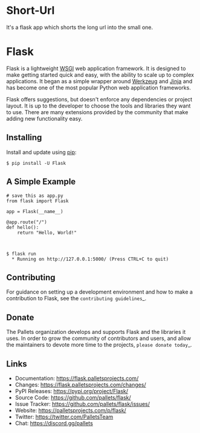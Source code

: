# Short-Url
<p>It's a flask app which shorts the long url into the small one.</p>

Flask
=====

Flask is a lightweight <a href='https://wsgi.readthedocs.io/en/latest/'>WSGI</a> web application framework. It is designed
to make getting started quick and easy, with the ability to scale up to
complex applications. It began as a simple wrapper around <a href='https://werkzeug.palletsprojects.com'>Werkzeug</a>
and <a href='https://jinja.palletsprojects.com'>Jinja</a> and has become one of the most popular Python web
application frameworks.

Flask offers suggestions, but doesn't enforce any dependencies or
project layout. It is up to the developer to choose the tools and
libraries they want to use. There are many extensions provided by the
community that make adding new functionality easy.


Installing
----------

Install and update using <a href='https://pip.pypa.io/en/stable/quickstart/'>pip</a>:



    $ pip install -U Flask




A Simple Example
----------------



    # save this as app.py
    from flask import Flask

    app = Flask(__name__)

    @app.route("/")
    def hello():
        return "Hello, World!"



    $ flask run
      * Running on http://127.0.0.1:5000/ (Press CTRL+C to quit)


Contributing
------------

For guidance on setting up a development environment and how to make a
contribution to Flask, see the `contributing guidelines`_.




Donate
------

The Pallets organization develops and supports Flask and the libraries
it uses. In order to grow the community of contributors and users, and
allow the maintainers to devote more time to the projects, `please
donate today`_.




Links
-----

-   Documentation: https://flask.palletsprojects.com/
-   Changes: https://flask.palletsprojects.com/changes/
-   PyPI Releases: https://pypi.org/project/Flask/
-   Source Code: https://github.com/pallets/flask/
-   Issue Tracker: https://github.com/pallets/flask/issues/
-   Website: https://palletsprojects.com/p/flask/
-   Twitter: https://twitter.com/PalletsTeam
-   Chat: https://discord.gg/pallets

